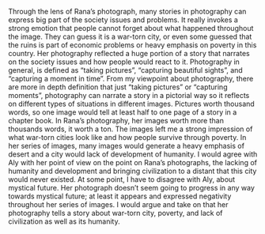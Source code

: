 

 Through the lens of Rana’s photograph, many stories in photography can express big part of the society issues and problems. It really invokes a strong emotion that people cannot forget about what happened throughout the image. They can guess it is a war-torn city, or even some guessed that the ruins is part of economic problems or heavy emphasis on poverty in this country.  Her photography reflected a huge portion of a story that narrates on the society issues and how people would react to it. Photography in general, is defined as “taking pictures”, “capturing beautiful sights”, and “capturing a moment in time”. From my viewpoint about photography, there are more in depth definition that just “taking pictures” or “capturing moments”, photography can narrate a story in a pictorial way so it reflects on different types of situations in different images. Pictures worth thousand words, so one image would tell at least half to one page of a story in a chapter book. In Rana’s photography, her images worth more than thousands words, it worth a ton. The images left me a strong impression of what war-torn cities look like and how people survive through poverty. In her series of images, many images would generate a heavy emphasis of desert and a city would lack of development of humanity.  I would agree with Aly with her point of view on the point on Rana’s photographs, the lacking of humanity and development and bringing civilization to a distant that this city would never existed. At some point, I have to disagree with Aly, about mystical future. Her photograph doesn’t seem going to progress in any way towards mystical future; at least it appears and expressed negativity throughout her series of images. I would argue and take on that her photography tells a story about war-torn city, poverty, and lack of civilization as well as its humanity.